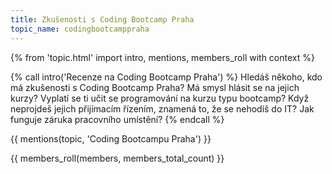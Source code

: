```yaml
---
title: Zkušenosti s Coding Bootcamp Praha
topic_name: codingbootcamppraha
---
```

{% from 'topic.html' import intro, mentions, members_roll with context %}

{% call intro('Recenze na Coding Bootcamp Praha') %}
  Hledáš někoho, kdo má zkušenosti s Coding Bootcamp Praha? Má smysl hlásit se na jejich kurzy? Vyplatí se ti učit se programování na kurzu typu bootcamp? Když neprojdeš jejich přijímacím řízením, znamená to, že se nehodíš do IT? Jak funguje záruka pracovního umístění?
{% endcall %}

{{ mentions(topic, 'Coding Bootcampu Praha') }}

{{ members_roll(members, members_total_count) }}
